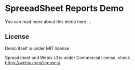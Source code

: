 SpreeadSheet Reports Demo
==========================

You can read more about this demo here ...

License
--------

Demo itself is under MIT license

Spreadsheet and Webix UI is under Commercial license, check https://webix.com/licenses/
